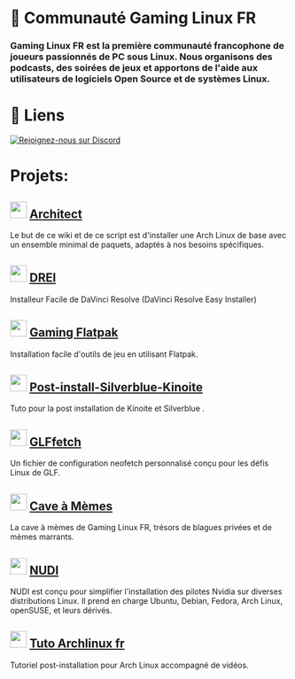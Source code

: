 # 🐧 Communauté Gaming Linux FR 

### Gaming Linux FR est la première communauté francophone de joueurs passionnés de PC sous Linux. Nous organisons des podcasts, des soirées de jeux et apportons de l'aide aux utilisateurs de logiciels Open Source et de systèmes Linux.

# 🔗 Liens

<a href="https://discord.gg/WCAKxxRA3t">
  <img src="https://skillicons.dev/icons?i=discord" alt="Rejoignez-nous sur Discord"/>
</a>

# Projets:

## <img src="https://github.com/Cardiacman13/tuto-archlinux-fr/blob/main/assets/images/Cardiac-icon.png" width="30" height="30"> [Architect](https://github.com/Gaming-Linux-FR/Architect)
Le but de ce wiki et de ce script est d'installer une Arch Linux de base avec un ensemble minimal de paquets, adaptés à nos besoins spécifiques.

## <img src="https://github.com/Gaming-Linux-FR/.github/assets/83916775/26582681-5f18-4ec7-8e10-0ef2dce25d78" width="30" height="30"> [DREI](https://github.com/Gaming-Linux-FR/drei)
Installeur Facile de DaVinci Resolve (DaVinci Resolve Easy Installer)

## <img src="https://avatars.githubusercontent.com/u/155925679?s=400&u=a2d19ee8d2b4d67b48729c39e7562e7555c85295&v=4" width="30" height="30"> [Gaming Flatpak](https://github.com/Gaming-Linux-FR/Gaming-Flatpak)
Installation facile d'outils de jeu en utilisant Flatpak.

## <img src="https://avatars.githubusercontent.com/u/155925679?s=400&u=a2d19ee8d2b4d67b48729c39e7562e7555c85295&v=4" width="30" height="30"> [Post-install-Silverblue-Kinoite](https://github.com/Gaming-Linux-FR/post-install-silverblue-kinoite)
Tuto pour la post installation de Kinoite et Silverblue .

## <img src="https://github.com/Cardiacman13/tuto-archlinux-fr/blob/main/assets/images/LOGO-A1RM4X-2K.png" width="30" height="30"> [GLFfetch](https://github.com/Gaming-Linux-FR/GLFfetch)
Un fichier de configuration neofetch personnalisé conçu pour les défis Linux de GLF.

## <img src="https://avatars.githubusercontent.com/u/155925679?s=400&u=a2d19ee8d2b4d67b48729c39e7562e7555c85295&v=4" width="30" height="30"> [Cave à Mèmes](https://github.com/Gaming-Linux-FR/meme-vault)
La cave à mèmes de Gaming Linux FR, trésors de blagues privées et de mèmes marrants.

## <img src="https://github.com/Cardiacman13/tuto-archlinux-fr/blob/main/assets/images/Cardiac-icon.png" width="30" height="30"> [NUDI](https://github.com/Gaming-Linux-FR/NUDI)
NUDI est conçu pour simplifier l'installation des pilotes Nvidia sur diverses distributions Linux. Il prend en charge Ubuntu, Debian, Fedora, Arch Linux, openSUSE, et leurs dérivés.

## <img src="https://github.com/Cardiacman13/tuto-archlinux-fr/blob/main/assets/images/Cardiac-icon.png" width="30" height="30"> [Tuto Archlinux fr](https://github.com/Gaming-Linux-FR/tuto-archlinux-fr)
Tutoriel post-installation pour Arch Linux accompagné de vidéos.
